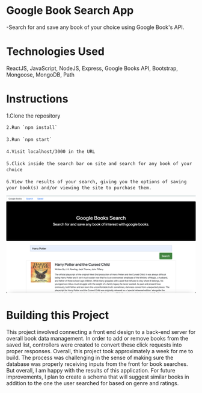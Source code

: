 # Google Book Search App
  -Search for and save any book of your choice using Google Book's API.
  
  <h1>Technologies Used</h1>
  ReactJS, JavaScript, NodeJS, Express, Google Books API, Bootstrap, Mongoose, MongoDB, Path 

<h1>Instructions </h1>
    1.Clone the repository
    
    2.Run `npm install`
    
    3.Run `npm start`
    
    4.Visit localhost/3000 in the URL
   
    5.Click inside the search bar on site and search for any book of your choice
   
    6.View the results of your search, giving you the options of saving your book(s) and/or viewing the site to purchase them.
  
  ![Google](./client/assets/images/google.jpg?raw=true "Google")
    
    

<h1>Building this Project</h1>
  
  <p> This project involved connecting a front end design to a back-end server for overall book data management. In order to add or remove books from the saved list, controllers were created to convert these click requests into proper responses. Overall, this project took approximately a week for me to build. The process was challenging in the sense of making sure the database was properly receiving inputs from the front for book searches. But overall, I am happy with the results of this application. For future improvements, I plan to create a schema that will suggest similar books in addition to the one the user searched for based on genre and ratings.     
 </p>
 

